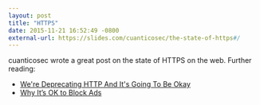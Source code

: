 ```yaml
---
layout: post
title: "HTTPS"
date: 2015-11-21 16:52:49 -0800
external-url: https://slides.com/cuanticosec/the-state-of-https#/
---
```


cuanticosec wrote a great post on the state of HTTPS on the web. Further
reading:

- [We're Deprecating HTTP And It's Going To Be
Okay](https://konklone.com/post/were-deprecating-http-and-its-going-to-be-okay)
- [Why It’s OK to Block Ads](http://blog.practicalethics.ox.ac.uk/2015/10/why-its-ok-to-block-ads/)

